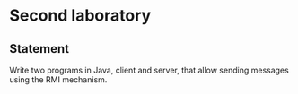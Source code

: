 # Second laboratory

## Statement

Write two programs in Java, client and server, that allow sending messages using the RMI mechanism. 

